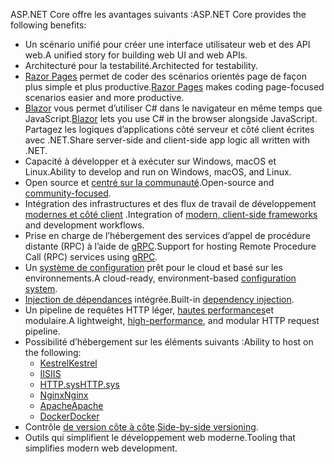 <span data-ttu-id="803c7-101">ASP.NET Core offre les avantages suivants :</span><span class="sxs-lookup"><span data-stu-id="803c7-101">ASP.NET Core provides the following benefits:</span></span>

* <span data-ttu-id="803c7-102">Un scénario unifié pour créer une interface utilisateur web et des API web.</span><span class="sxs-lookup"><span data-stu-id="803c7-102">A unified story for building web UI and web APIs.</span></span>
* <span data-ttu-id="803c7-103">Architecturé pour la testabilité.</span><span class="sxs-lookup"><span data-stu-id="803c7-103">Architected for testability.</span></span>
* <span data-ttu-id="803c7-104">[Razor Pages](xref:razor-pages/index) permet de coder des scénarios orientés page de façon plus simple et plus productive.</span><span class="sxs-lookup"><span data-stu-id="803c7-104">[Razor Pages](xref:razor-pages/index) makes coding page-focused scenarios easier and more productive.</span></span>
* <span data-ttu-id="803c7-105">[Blazor](xref:blazor/index) vous permet d’utiliser C# dans le navigateur en même temps que JavaScript.</span><span class="sxs-lookup"><span data-stu-id="803c7-105">[Blazor](xref:blazor/index) lets you use C# in the browser alongside JavaScript.</span></span> <span data-ttu-id="803c7-106">Partagez les logiques d’applications côté serveur et côté client écrites avec .NET.</span><span class="sxs-lookup"><span data-stu-id="803c7-106">Share server-side and client-side app logic all written with .NET.</span></span>
* <span data-ttu-id="803c7-107">Capacité à développer et à exécuter sur Windows, macOS et Linux.</span><span class="sxs-lookup"><span data-stu-id="803c7-107">Ability to develop and run on Windows, macOS, and Linux.</span></span>
* <span data-ttu-id="803c7-108">Open source et [centré sur la communauté](https://live.asp.net/).</span><span class="sxs-lookup"><span data-stu-id="803c7-108">Open-source and [community-focused](https://live.asp.net/).</span></span>
* <span data-ttu-id="803c7-109">Intégration des infrastructures et des flux de travail de développement [modernes et côté client](xref:blazor/index) .</span><span class="sxs-lookup"><span data-stu-id="803c7-109">Integration of [modern, client-side frameworks](xref:blazor/index) and development workflows.</span></span>
* <span data-ttu-id="803c7-110">Prise en charge de l’hébergement des services d’appel de procédure distante (RPC) à l’aide de [gRPC](xref:grpc/index).</span><span class="sxs-lookup"><span data-stu-id="803c7-110">Support for hosting Remote Procedure Call (RPC) services using [gRPC](xref:grpc/index).</span></span>
* <span data-ttu-id="803c7-111">Un [système de configuration](xref:fundamentals/configuration/index) prêt pour le cloud et basé sur les environnements.</span><span class="sxs-lookup"><span data-stu-id="803c7-111">A cloud-ready, environment-based [configuration system](xref:fundamentals/configuration/index).</span></span>
* <span data-ttu-id="803c7-112">[Injection de dépendances](xref:fundamentals/dependency-injection) intégrée.</span><span class="sxs-lookup"><span data-stu-id="803c7-112">Built-in [dependency injection](xref:fundamentals/dependency-injection).</span></span>
* <span data-ttu-id="803c7-113">Un pipeline de requêtes HTTP léger, [hautes performances](https://github.com/aspnet/benchmarks)et modulaire.</span><span class="sxs-lookup"><span data-stu-id="803c7-113">A lightweight, [high-performance](https://github.com/aspnet/benchmarks), and modular HTTP request pipeline.</span></span>
* <span data-ttu-id="803c7-114">Possibilité d’hébergement sur les éléments suivants :</span><span class="sxs-lookup"><span data-stu-id="803c7-114">Ability to host on the following:</span></span>
  * [<span data-ttu-id="803c7-115">Kestrel</span><span class="sxs-lookup"><span data-stu-id="803c7-115">Kestrel</span></span>](xref:fundamentals/servers/kestrel)
  * [<span data-ttu-id="803c7-116">IIS</span><span class="sxs-lookup"><span data-stu-id="803c7-116">IIS</span></span>](xref:host-and-deploy/iis/index)
  * [<span data-ttu-id="803c7-117">HTTP.sys</span><span class="sxs-lookup"><span data-stu-id="803c7-117">HTTP.sys</span></span>](xref:fundamentals/servers/httpsys)
  * [<span data-ttu-id="803c7-118">Nginx</span><span class="sxs-lookup"><span data-stu-id="803c7-118">Nginx</span></span>](xref:host-and-deploy/linux-nginx)
  * [<span data-ttu-id="803c7-119">Apache</span><span class="sxs-lookup"><span data-stu-id="803c7-119">Apache</span></span>](xref:host-and-deploy/linux-apache)
  * [<span data-ttu-id="803c7-120">Docker</span><span class="sxs-lookup"><span data-stu-id="803c7-120">Docker</span></span>](xref:host-and-deploy/docker/index)
* <span data-ttu-id="803c7-121">Contrôle [de version côte à côte](/dotnet/standard/choosing-core-framework-server#side-by-side-net-versions-per-application-level).</span><span class="sxs-lookup"><span data-stu-id="803c7-121">[Side-by-side versioning](/dotnet/standard/choosing-core-framework-server#side-by-side-net-versions-per-application-level).</span></span>
* <span data-ttu-id="803c7-122">Outils qui simplifient le développement web moderne.</span><span class="sxs-lookup"><span data-stu-id="803c7-122">Tooling that simplifies modern web development.</span></span>
